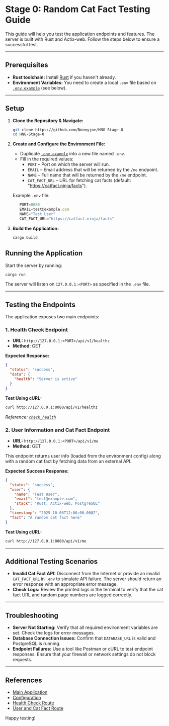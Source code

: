 # Stage 0: Random Cat Fact Testing Guide

This guide will help you test the application endpoints and features. The server is built with Rust and Actix-web. Follow the steps below to ensure a successful test.

---

## Prerequisites

- **Rust toolchain:** Install [Rust](https://www.rust-lang.org/tools/install) if you haven't already.
- **Environment Variables:** You need to create a local `.env` file based on [`.env.example`](.env.example) (see below).

---

## Setup

1. **Clone the Repository & Navigate:**

   ```sh
   git clone https://github.com/Nonnyjoe/HNG-Stage-0
   cd HNG-Stage-0
   ```

2. **Create and Configure the Environment File:**

   - Duplicate [`.env.example`](.env.example) into a new file named `.env`.
   - Fill in the required values:
     - `PORT` – Port on which the server will run.
     - `EMAIL` – Email address that will be returned by the `/me` endpoint.
     - `NAME` – Full name that will be returned by the `/me` endpoint.
     - `CAT_FACT_URL` – URL for fetching cat facts (default: "https://catfact.ninja/facts").

   Example `.env` file:

   ``` javascript
      PORT=8080
      EMAIL=test@example.com
      NAME="Test User"
      CAT_FACT_URL="https://catfact.ninja/facts"
   ```

3. **Build the Application:**

   ```sh
   cargo build
   ```


## Running the Application

Start the server by running:

```sh
cargo run
```

The server will listen on `127.0.0.1:<PORT>` as specified in the `.env` file.

---

## Testing the Endpoints

The application exposes two main endpoints:

### 1. Health Check Endpoint
- **URL:** `http://127.0.0.1:<PORT>/api/v1/healthz`
- **Method:** GET

**Expected Response:**
```json
{
  "status": "success",
  "data": {
    "health": "Server is active"
  }
}
```

**Test Using cURL:**
```sh
curl http://127.0.0.1:8080/api/v1/healthz
```
*Reference: [`check_health`](src/routes/healthz.rs)*

### 2. User Information and Cat Fact Endpoint
- **URL:** `http://127.0.0.1:<PORT>/api/v1/me`
- **Method:** GET

This endpoint returns user info (loaded from the environment config) along with a random cat fact by fetching data from an external API.

**Expected Success Response:**
```json
{
  "status": "success",
  "user": {
    "name": "Test User",
    "email": "test@example.com",
    "stack": "Rust, Actix-web, PostgreSQL"
  },
  "timestamp": "2025-10-06T12:00:00.000Z",
  "fact": "A random cat fact here"
}
```

**Test Using cURL:**

```sh
curl http://127.0.0.1:8080/api/v1/me
```

---

## Additional Testing Scenarios

- **Invalid Cat Fact API:** Disconnect from the Internet or provide an invalid `CAT_FACT_URL` in `.env` to simulate API failure. The server should return an error response with an appropriate error message.
- **Check Logs:** Review the printed logs in the terminal to verify that the cat fact URL and random page numbers are logged correctly.

---

## Troubleshooting

- **Server Not Starting:** Verify that all required environment variables are set. Check the logs for error messages.
- **Database Connection Issues:** Confirm that `DATABASE_URL` is valid and PostgreSQL is running.
- **Endpoint Failures:** Use a tool like Postman or cURL to test endpoint responses. Ensure that your firewall or network settings do not block requests.

---

## References

- [Main Application](src/main.rs)
- [Configuration](src/config/config.rs)
- [Health Check Route](src/routes/healthz.rs)
- [User and Cat Fact Route](src/routes/me.rs)

Happy testing!